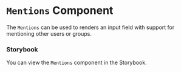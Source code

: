 # `Mentions` Component
The `Mentions` can be used to renders an input field with support for mentioning other users or groups.

### Storybook
You can view the `Mentions` component in the Storybook.